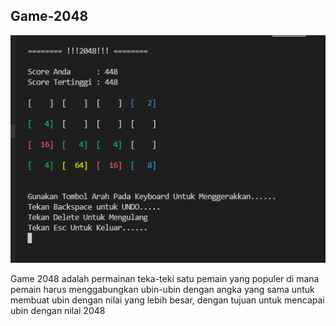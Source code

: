 
<h2>Game-2048</h2>

![Nama alternatif untuk gambar](Result.png)
<p>Game 2048 adalah permainan teka-teki satu pemain yang populer di mana pemain harus menggabungkan ubin-ubin dengan angka yang sama untuk membuat ubin dengan nilai yang lebih besar, dengan tujuan untuk mencapai ubin dengan nilai 2048</p>
